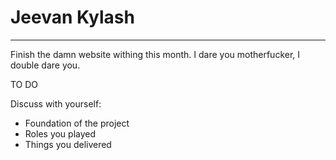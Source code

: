 # Jeevan Kylash
---
Finish the damn website withing this month. I dare you motherfucker, I double dare you.


TO DO

Discuss with yourself:
- Foundation of the project
- Roles you played
- Things you delivered